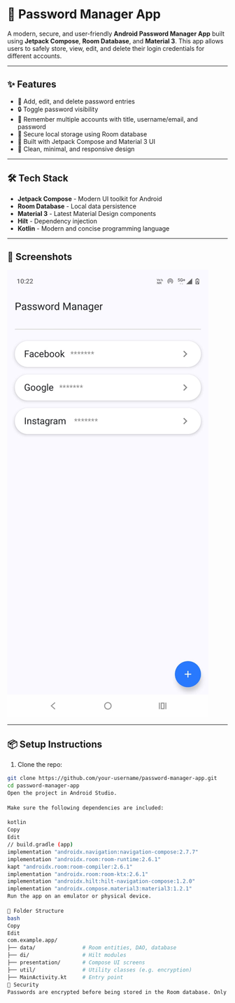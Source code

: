 # 🔐 Password Manager App

A modern, secure, and user-friendly **Android Password Manager App** built using **Jetpack Compose**, **Room Database**, and **Material 3**. This app allows users to safely store, view, edit, and delete their login credentials for different accounts.

---

## ✨ Features

- 📄 Add, edit, and delete password entries
- 🔒 Toggle password visibility
- 🧠 Remember multiple accounts with title, username/email, and password
- 💾 Secure local storage using Room database
- 🎨 Built with Jetpack Compose and Material 3 UI
- 📱 Clean, minimal, and responsive design

---

## 🛠️ Tech Stack

- **Jetpack Compose** - Modern UI toolkit for Android
- **Room Database** - Local data persistence
- **Material 3** - Latest Material Design components
- **Hilt** - Dependency injection
- **Kotlin** - Modern and concise programming language

---

## 🚀 Screenshots
![image alt](Image1.jpg)


---

## 📦 Setup Instructions

1. Clone the repo:

```bash
git clone https://github.com/your-username/password-manager-app.git
cd password-manager-app
Open the project in Android Studio.

Make sure the following dependencies are included:

kotlin
Copy
Edit
// build.gradle (app)
implementation "androidx.navigation:navigation-compose:2.7.7"
implementation "androidx.room:room-runtime:2.6.1"
kapt "androidx.room:room-compiler:2.6.1"
implementation "androidx.room:room-ktx:2.6.1"
implementation "androidx.hilt:hilt-navigation-compose:1.2.0"
implementation "androidx.compose.material3:material3:1.2.1"
Run the app on an emulator or physical device.

📂 Folder Structure
bash
Copy
Edit
com.example.app/
├── data/               # Room entities, DAO, database
├── di/                 # Hilt modules
├── presentation/       # Compose UI screens
├── util/               # Utility classes (e.g. encryption)
├── MainActivity.kt     # Entry point
🔐 Security
Passwords are encrypted before being stored in the Room database. Only the app can decrypt and access them securely.
